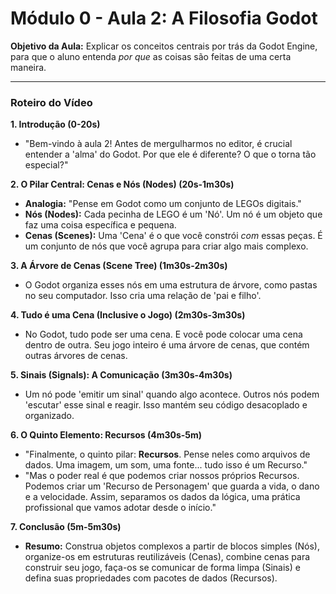 # Módulo 0 - Aula 2: A Filosofia Godot

**Objetivo da Aula:** Explicar os conceitos centrais por trás da Godot Engine, para que o aluno entenda *por que* as coisas são feitas de uma certa maneira.

---

### Roteiro do Vídeo

**1. Introdução (0-20s)**
*   "Bem-vindo à aula 2! Antes de mergulharmos no editor, é crucial entender a 'alma' do Godot. Por que ele é diferente? O que o torna tão especial?"

**2. O Pilar Central: Cenas e Nós (Nodes) (20s-1m30s)**
*   **Analogia:** "Pense em Godot como um conjunto de LEGOs digitais."
*   **Nós (Nodes):** Cada pecinha de LEGO é um 'Nó'. Um nó é um objeto que faz uma coisa específica e pequena.
*   **Cenas (Scenes):** Uma 'Cena' é o que você constrói *com* essas peças. É um conjunto de nós que você agrupa para criar algo mais complexo.

**3. A Árvore de Cenas (Scene Tree) (1m30s-2m30s)**
*   O Godot organiza esses nós em uma estrutura de árvore, como pastas no seu computador. Isso cria uma relação de 'pai e filho'.

**4. Tudo é uma Cena (Inclusive o Jogo) (2m30s-3m30s)**
*   No Godot, tudo pode ser uma cena. E você pode colocar uma cena dentro de outra. Seu jogo inteiro é uma árvore de cenas, que contém outras árvores de cenas.

**5. Sinais (Signals): A Comunicação (3m30s-4m30s)**
*   Um nó pode 'emitir um sinal' quando algo acontece. Outros nós podem 'escutar' esse sinal e reagir. Isso mantém seu código desacoplado e organizado.

**6. O Quinto Elemento: Recursos (4m30s-5m)**
*   "Finalmente, o quinto pilar: **Recursos**. Pense neles como arquivos de dados. Uma imagem, um som, uma fonte... tudo isso é um Recurso."
*   "Mas o poder real é que podemos criar nossos próprios Recursos. Podemos criar um 'Recurso de Personagem' que guarda a vida, o dano e a velocidade. Assim, separamos os dados da lógica, uma prática profissional que vamos adotar desde o início."

**7. Conclusão (5m-5m30s)**
*   **Resumo:** Construa objetos complexos a partir de blocos simples (Nós), organize-os em estruturas reutilizáveis (Cenas), combine cenas para construir seu jogo, faça-os se comunicar de forma limpa (Sinais) e defina suas propriedades com pacotes de dados (Recursos).

